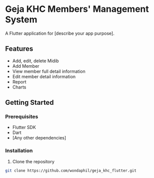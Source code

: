 # Geja KHC Members' Management System

A Flutter application for [describe your app purpose].

## Features
- Add, edit, delete Midib
- Add Member
- View member full detail information
- Edit member detail information
- Report
- Charts

## Getting Started

### Prerequisites
- Flutter SDK
- Dart
- [Any other dependencies]

### Installation
1. Clone the repository
```bash
git clone https://github.com/wondaphil/geja_khc_flutter.git